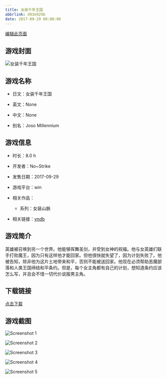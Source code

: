 ```yaml
---
title: 女装千年王国
abbrlink: d93e929b
date: 2017-09-29 00:00:00
---
```

[编辑此页面](https://github.com/ACG-3/ADV3-source/blob/main/source/_posts/%E5%A5%B3%E8%A3%85%E5%8D%83%E5%B9%B4%E7%8E%8B%E5%9B%BD.md)

## 游戏封面

![女装千年王国](https://pan.timero.xyz/d/onedrive/img_lib_001/%E5%A5%B3%E8%A3%85%E5%8D%83%E5%B9%B4%E7%8E%8B%E5%9B%BD_cover.avif)


## 游戏名称

- 日文：女装千年王国
- 英文：None
- 中文：None

- 别名：Joso Millennium


## 游戏信息

- 时长：8.0 h
- 开发者：No~Strike
- 发售日期：2017-09-29
- 游戏平台：win
- 相关作品：
   - 系列：女装山脈

- 相关链接：[vndb](https://vndb.org/v21170)


## 游戏简介

英雄被召唤到另一个世界。他能够挥舞圣剑，并受到女神的祝福。他与女英雄们联手打败魔王，因为只有这样他才能回家。但他很快就失望了，因为计划失败了。他被告知，除非他为这片土地带来和平，否则不能被送回家。他现在必须帮助恶魔部落和人类王国缔结和平条约。但是，每个女主角都有自己的计划，想知道条约应该怎么写，并且会不惜一切代价说服男主角。


## 下载链接

[点击下载](https://pan.timero.xyz/onedrive/adv_lib_001/%E5%A5%B3%E8%A3%85%E5%8D%83%E5%B9%B4%E7%8E%8B%E5%9B%BD)


## 游戏截图


![Screenshot 1](https://pan.timero.xyz/d/onedrive/img_lib_001/%E5%A5%B3%E8%A3%85%E5%8D%83%E5%B9%B4%E7%8E%8B%E5%9B%BD_Screenshot_1.avif)

![Screenshot 2](https://pan.timero.xyz/d/onedrive/img_lib_001/%E5%A5%B3%E8%A3%85%E5%8D%83%E5%B9%B4%E7%8E%8B%E5%9B%BD_Screenshot_2.avif)

![Screenshot 3](https://pan.timero.xyz/d/onedrive/img_lib_001/%E5%A5%B3%E8%A3%85%E5%8D%83%E5%B9%B4%E7%8E%8B%E5%9B%BD_Screenshot_3.avif)

![Screenshot 4](https://pan.timero.xyz/d/onedrive/img_lib_001/%E5%A5%B3%E8%A3%85%E5%8D%83%E5%B9%B4%E7%8E%8B%E5%9B%BD_Screenshot_4.avif)

![Screenshot 5](https://pan.timero.xyz/d/onedrive/img_lib_001/%E5%A5%B3%E8%A3%85%E5%8D%83%E5%B9%B4%E7%8E%8B%E5%9B%BD_Screenshot_5.avif)

